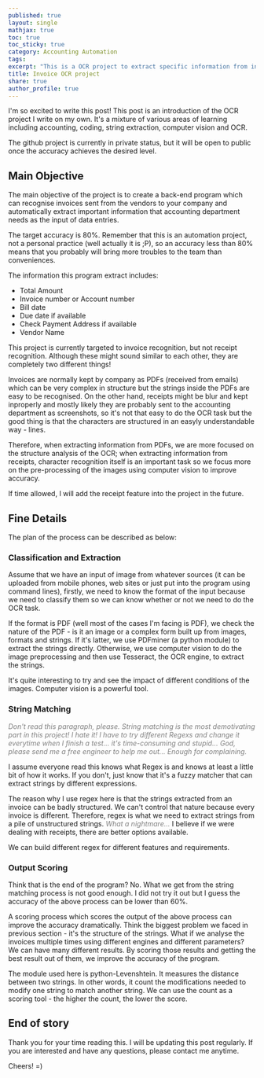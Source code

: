 ```yaml
---
published: true
layout: single
mathjax: true
toc: true
toc_sticky: true
category: Accounting Automation
tags:
excerpt: "This is a OCR project to extract specific information from invoices/receipts"
title: Invoice OCR project
share: true
author_profile: true
---
```


I'm so excited to write this post! This post is an introduction of the OCR project I write on my own. It's a mixture of various areas of learning including accounting, coding, string extraction, computer vision and OCR.

The github project is currently in private status, but it will be open to public once the accuracy achieves the desired level.

## Main Objective
The main objective of the project is to create a back-end program which can recognise invoices sent from the vendors to your company and automatically extract important information that accounting department needs as the input of data entries.

The target accuracy is 80%. Remember that this is an automation project, not a personal practice (well actually it is ;P), so an accuracy less than 80% means that you probably will bring more troubles to the team than conveniences.

The information this program extract includes:
- Total Amount
- Invoice number or Account number
- Bill date
- Due date if available
- Check Payment Address if available
- Vendor Name


This project is currently targeted to invoice recognition, but not receipt recognition. Although these might sound similar to each other, they are completely two different things! 

Invoices are normally kept by company as PDFs (received from emails) which can be very complex in structure but the strings inside the PDFs are easy to be recognised. On the other hand, receipts might be blur and kept inproperly and mostly likely they are probably sent to the accounting department as screenshots, so it's not that easy to do the OCR task but the good thing is that the characters are structured in an easyly understandable way - lines.

Therefore, when extracting information from PDFs, we are more focused on the structure analysis of the OCR; when extracting information from receipts, character recognition itself is an important task so we focus more on the pre-processing of the images using computer vision to improve accuracy.

If time allowed, I will add the receipt feature into the project in the future.

## Fine Details
The plan of the process can be described as below:

### Classification and Extraction
Assume that we have an input of image from whatever sources (it can be uploaded from mobile phones, web sites or just put into the program using command lines), firstly, we need to know the format of the input because we need to classify them so we can know whether or not we need to do the OCR task.

If the format is PDF (well most of the cases I'm facing is PDF), we check the nature of the PDF - is it an image or a complex form built up from images, formats and strings. If it's latter, we use PDFminer (a python module) to extract the strings directly. Otherwise, we use computer vision to do the image preprocessing and then use Tesseract, the OCR engine, to extract the strings.

It's quite interesting to try and see the impact of different conditions of the images. Computer vision is a powerful tool.

### String Matching
<span style = "color: grey">*Don't read this paragraph, please. String matching is the most demotivating part in this project! I hate it! I have to try different Regexs and change it everytime when I finish a test... it's time-consuming and stupid... God, please send me a free engineer to help me out... Enough for complaining.*</span>

I assume everyone read this knows what Regex is and knows at least a little bit of how it works. If you don't, just know that it's a fuzzy matcher that can extract strings by different expressions.

The reason why I use regex here is that the strings extracted from an invoice can be badly structured. We can't control that nature because every invoice is different. Therefore, regex is what we need to extract strings from a pile of unstructured strings. <span style = "color: grey">*What a nightmare...*</span> I believe if we were dealing with receipts, there are better options available.

We can build different regex for different features and requirements.

### Output Scoring
Think that is the end of the program? No. What we get from the string matching process is not good enough. I did not try it out but I guess the accuracy of the above process can be lower than 60%.

A scoring process which scores the output of the above process can improve the accuracy dramatically. Think the biggest problem we faced in previous section - it's the structure of the strings. What if we analyse the invoices multiple times using different engines and different parameters? We can have many different results. By scoring those results and getting the best result out of them, we improve the accuracy of the program.

The module used here is python-Levenshtein. It measures the distance between two strings. In other words, it count the modifications needed to modify one string to match another string. We can use the count as a scoring tool - the higher the count, the lower the score.

## End of story

Thank you for your time reading this. I will be updating this post regularly. If you are interested and have any questions, please contact me anytime.

Cheers! =)






